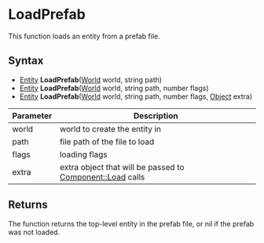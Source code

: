 # LoadPrefab

This function loads an entity from a prefab file.

## Syntax

- [Entity](Entity.md) **LoadPrefab**([World](World.md) world, string path)
- [Entity](Entity.md) **LoadPrefab**([World](World.md) world, string path, number flags)
- [Entity](Entity.md) **LoadPrefab**([World](World.md) world, string path, number flags, [Object](Object.md) extra)

| Parameter | Description |
|---|---|
| world | world to create the entity in |
| path | file path of the file to load | 
| flags | loading flags |
| extra | extra object that will be passed to [Component::Load](Component.md) calls |

## Returns

The function returns the top-level entity in the prefab file, or nil if the prefab was not loaded.
